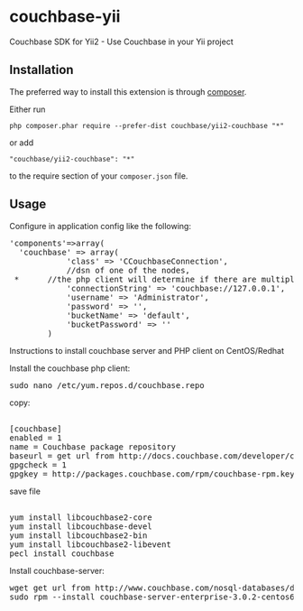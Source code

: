 # couchbase-yii
Couchbase SDK for Yii2 - Use Couchbase in your Yii project

Installation
------------

The preferred way to install this extension is through [composer](http://getcomposer.org/download/).

Either run

```
php composer.phar require --prefer-dist couchbase/yii2-couchbase "*"
```

or add

```
"couchbase/yii2-couchbase": "*"
```

to the require section of your `composer.json` file.


Usage
-----


Configure in application config like the following:

<pre>
'components'=>array(
  'couchbase' => array(
  			'class' => 'CCouchbaseConnection',
  			//dsn of one of the nodes, 
 *      //the php client will determine if there are multiple nodes in the cluster
  			'connectionString' => 'couchbase://127.0.0.1',
  			'username' => 'Administrator',
  			'password' => '',
  			'bucketName' => 'default',
  			'bucketPassword' => ''
  		)
</pre>

Instructions to install couchbase server and PHP client on CentOS/Redhat

Install the couchbase php client:
 
<pre>
sudo nano /etc/yum.repos.d/couchbase.repo
</pre>

copy:
<pre> 
[couchbase]
enabled = 1
name = Couchbase package repository
baseurl = get url from http://docs.couchbase.com/developer/c-2.4/download-install.html
gpgcheck = 1
gpgkey = http://packages.couchbase.com/rpm/couchbase-rpm.key
</pre>

save file

<pre> 
yum install libcouchbase2-core 
yum install libcouchbase-devel 
yum install libcouchbase2-bin 
yum install libcouchbase2-libevent
pecl install couchbase
</pre>

Install couchbase-server:
<pre>
wget get url from http://www.couchbase.com/nosql-databases/downloads
sudo rpm --install couchbase-server-enterprise-3.0.2-centos6.x86_64.rpm
</pre>

